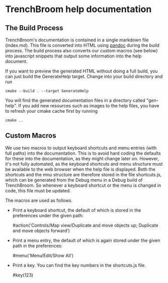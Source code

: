 # TrenchBroom help documentation

## The Build Process

TrenchBroom's documentation is contained in a single markdown file (index.md). This file is converted into HTML using [pandoc](http://www.pandoc.org) during the build process. The build process also converts our custom macros (see below) into javascript snippets that output some information into the help document.

If you want to preview the generated HTML without doing a full build, you can just build the GenerateHelp target. Change into your build directory and run

    cmake --build . --target GenerateHelp

You will find the generated documentation files in a directory called "gen-help". If you add new resources such as images to the help files, you have to refresh your cmake cache first by running

    cmake ..

## Custom Macros

We use two macros to output keyboard shortcuts and menu entries (with full paths) into the documentation. This is to avoid hard coding the defaults for these into the documentation, as they might change later on. However, it's not fully automated, as the keyboard shortcuts and menu structure must be available to the web browser when the help file is displayed. Both the shortcuts and the mnu structure are therefore stored in the file shortcuts.js, which can be generated from the Debug menu in a Debug build of TrenchBroom. So whenever a keyboard shortcut or the menu is changed in code, this file must be updated.

The macros are used as follows.

- Print a keyboard shortcut, the default of which is stored in the preferences under the given path:

    \#action('Controls/Map view/Duplicate and move objects up; Duplicate and move objects forward‘)
    
- Print a menu entry, the default of which is again stored under the given path in the preferences:

    \#menu('Menu/Edit/Show All‘)

- Print a key. You can find the key numbers in the shortcuts.js file.

    \#key(123)